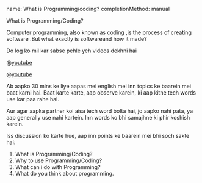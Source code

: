 
name: What is Programming/coding?
completionMethod: manual

What is Programming/Coding?

Computer programming, also known as coding ,is the process of creating software .But what exactly is softwareand how it made?

Do log ko mil kar sabse pehle yeh videos dekhni hai

@[youtube](cKhVupvyhKk)

@[youtube](gqJ33yLHozYss )

Ab aapko 30 mins ke liye aapas mei english mei inn topics ke baarein mei baat karni hai.
Baat karte karte, aap observe karein, ki aap kitne tech words use kar paa rahe hai.

Aur agar aapka partner koi aisa tech word bolta hai, jo aapko nahi pata, ya aap generally use nahi kartein. Inn words ko bhi samajhne ki phir koshish karein.

Iss discussion ko karte hue, aap inn points ke baarein mei bhi soch sakte hai:

1. What is Programming/Coding?
2. Why to use Programming/Coding?
3. What can i do with Programming?
4. What do you think about programming.                                                             
